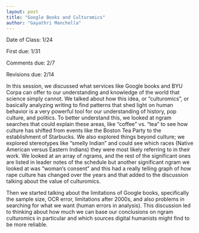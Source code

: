 ```yaml
---
layout: post
title: "Google Books and Culturomics"
author: "Gayathri Manchella"
---
```

Date of Class: 1/24

First due: 1/31

Comments due: 2/7

Revisions due: 2/14

In this session, we discussed what services like Google books and BYU Corpa can offer to our understanding and knowledge of the world that science simply cannot. We talked about how this idea, or “culturomics”, or basically analyzing writing to find patterns that shed light on human behavior is a very powerful tool for our understanding of history, pop culture, and politics. To better understand this, we looked at ngram searches that could explain these areas, like “coffee” vs. “tea” to see how culture has shifted from events like the Boston Tea Party to the establishment of Starbucks. We also explored things beyond culture; we explored stereotypes like “smelly Indian” and could see which races (Native American versus Eastern Indians) they were most likely referring to in their work. We looked at an array of ngrams, and the rest of the significant ones are listed in leader notes of the schedule but another significant ngram we looked at was “woman‘s consent” and this had a really telling graph of how rape culture has changed over the years and that added to the discussion talking about the value of culturomics. 

Then we started talking about the limitations of Google books, specifically the sample size, OCR error, limitations after 2000s, and also problems in searching for what we want (human errors in analysis). This discussion led to thinking about how much we can base our conclusions on ngram culturomics in particular and which sources digital humanists might find to be more reliable.
